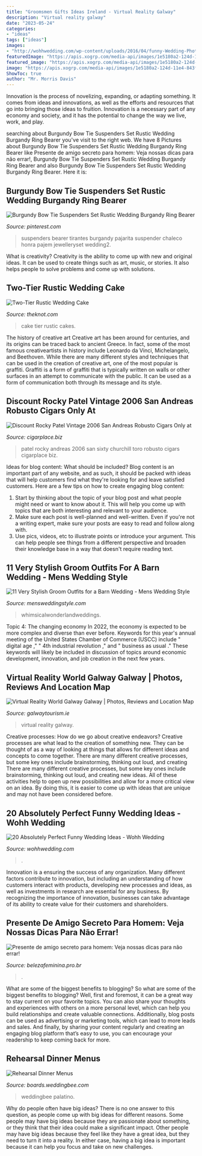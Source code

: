 ```yaml
---
title: "Groomsmen Gifts Ideas Ireland - Virtual Reality Galway"
description: "Virtual reality galway"
date: "2023-05-24"
categories:
- "ideas"
tags: ["ideas"]
images:
- "http://wohhwedding.com/wp-content/uploads/2016/04/funny-Wedding-Photo-1.jpg"
featuredImage: "https://apis.xogrp.com/media-api/images/1e5180a2-124d-11e4-843f-22000aa61a3e~rs_729.h"
featured_image: "https://apis.xogrp.com/media-api/images/1e5180a2-124d-11e4-843f-22000aa61a3e~rs_729.h"
image: "https://apis.xogrp.com/media-api/images/1e5180a2-124d-11e4-843f-22000aa61a3e~rs_729.h"
ShowToc: true
author: "Mr. Morris Davis"
---
```



Innovation is the process of novelizing, expanding, or adapting something. It comes from ideas and innovations, as well as the efforts and resources that go into bringing those ideas to fruition. Innovation is a necessary part of any economy and society, and it has the potential to change the way we live, work, and play.

	

		
searching about Burgundy Bow Tie Suspenders Set Rustic Wedding Burgandy Ring Bearer you've visit to the right web. We have 8 Pictures about Burgundy Bow Tie Suspenders Set Rustic Wedding Burgandy Ring Bearer like Presente de amigo secreto para homem: Veja nossas dicas para não errar!, Burgundy Bow Tie Suspenders Set Rustic Wedding Burgandy Ring Bearer and also Burgundy Bow Tie Suspenders Set Rustic Wedding Burgandy Ring Bearer. Here it is:
		
    
## Burgundy Bow Tie Suspenders Set Rustic Wedding Burgandy Ring Bearer

<img loading=lazy src="https://i.pinimg.com/736x/45/62/73/456273a7675e94ee8e4d120c8afa3a42.jpg" onerror="this.onerror=null;this.src='https://tse2.mm.bing.net/th?id=OIP.2uNrxQNcbNuU5njPkrKaxAHaLH&amp;pid=15.1';" alt="Burgundy Bow Tie Suspenders Set Rustic Wedding Burgandy Ring Bearer">

_Source: pinterest.com_

>suspenders bearer tirantes burgandy pajarita suspender chaleco honra pajem jewelleryset wedding2. 

	

What is creativity?
Creativity is the ability to come up with new and original ideas. It can be used to create things such as art, music, or stories. It also helps people to solve problems and come up with solutions.

    
## Two-Tier Rustic Wedding Cake

<img loading=lazy src="https://apis.xogrp.com/media-api/images/1e5180a2-124d-11e4-843f-22000aa61a3e~rs_729.h" onerror="this.onerror=null;this.src='https://tse4.mm.bing.net/th?id=OIP.0caFsuR6z9R1VIORegC86gHaLG&amp;pid=15.1';" alt="Two-Tier Rustic Wedding Cake">

_Source: theknot.com_

>cake tier rustic cakes. 

	

The history of creative art
Creative art has been around for centuries, and its origins can be traced back to ancient Greece. In fact, some of the most famous creativeartists in history include Leonardo da Vinci, Michelangelo, and Beethoven. While there are many different styles and techniques that can be used in the creation of creative art, one of the most popular is graffiti. Graffiti is a form of graffiti that is typically written on walls or other surfaces in an attempt to communicate with the public. It can be used as a form of communication both through its message and its style.

    
## Discount Rocky Patel Vintage 2006 San Andreas Robusto Cigars Only At

<img loading=lazy src="https://cdn.cigarplace.biz/media/catalog/product/cache/1/thumbnail/e4d92e6aceaad517e7b5c12e0dc06587/r/o/rocky_patel_vintage_2006_san_andreas_900_8/Rocky-Patel-Vintage-2006-San-Andreas-Robusto-www.cigarplace.biz-11.jpg" onerror="this.onerror=null;this.src='https://tse1.mm.bing.net/th?id=OIP.y8nc4LaytVwmSQMQT9BLdwHaHa&amp;pid=15.1';" alt="Discount Rocky Patel Vintage 2006 San Andreas Robusto Cigars Only at">

_Source: cigarplace.biz_

>patel rocky andreas 2006 san sixty churchill toro robusto cigars cigarplace biz. 

	

Ideas for blog content: What should be included?
Blog content is an important part of any website, and as such, it should be packed with ideas that will help customers find what they're looking for and leave satisfied customers. Here are a few tips on how to create engaging blog content:
1. Start by thinking about the topic of your blog post and what people might need or want to know about it. This will help you come up with topics that are both interesting and relevant to your audience. 
2. Make sure each post is well-planned and well-written. Even if you're not a writing expert, make sure your posts are easy to read and follow along with. 
3. Use pics, videos, etc to illustrate points or introduce your argument. This can help people see things from a different perspective and broaden their knowledge base in a way that doesn't require reading text. 

    
## 11 Very Stylish Groom Outfits For A Barn Wedding - Mens Wedding Style

<img loading=lazy src="https://www.mensweddingstyle.com/wp-content/uploads/2017/09/Groom-Wedding-Ideas.jpg" onerror="this.onerror=null;this.src='https://tse4.mm.bing.net/th?id=OIP.U8yTSZ-H2NUWrfP5iLssPQHaLH&amp;pid=15.1';" alt="11 Very Stylish Groom Outfits for a Barn Wedding - Mens Wedding Style">

_Source: mensweddingstyle.com_

>whimsicalwonderlandweddings. 

	

Topic 4: The changing economy
In 2022, the economy is expected to be more complex and diverse than ever before. Keywords for this year's annual meeting of the United States Chamber of Commerce (USCC) include " digital age ," " 4th industrial revolution ," and " business as usual ." 
These keywords will likely be included in discussion of topics around economic development, innovation, and job creation in the next few years.

    
## Virtual Reality World Galway Galway | Photos, Reviews And Location Map

<img loading=lazy src="https://www.galwaytourism.ie/wp-content/uploads/2019/03/Virtual-Reality-World-Galway.jpg" onerror="this.onerror=null;this.src='https://tse1.mm.bing.net/th?id=OIP.STi3ZMbjZYW4fmyR5lkIIwHaFj&amp;pid=15.1';" alt="Virtual Reality World Galway Galway | Photos, Reviews and Location Map">

_Source: galwaytourism.ie_

>virtual reality galway. 

	

Creative processes: How do we go about creative endeavors?
Creative processes are what lead to the creation of something new. They can be thought of as a way of looking at things that allows for different ideas and concepts to come together. There are many different creative processes, but some key ones include brainstorming, thinking out loud, and creating 
There are many different creative processes, but some key ones include brainstorming, thinking out loud, and creating new ideas. All of these activities help to open up new possibilities and allow for a more critical view on an idea. By doing this, it is easier to come up with ideas that are unique and may not have been considered before.

    
## 20 Absolutely Perfect Funny Wedding Ideas - Wohh Wedding

<img loading=lazy src="http://wohhwedding.com/wp-content/uploads/2016/04/funny-Wedding-Photo-1.jpg" onerror="this.onerror=null;this.src='https://tse1.mm.bing.net/th?id=OIP.fea7F4Z9duh-N9xyQnznEQHaFS&amp;pid=15.1';" alt="20 Absolutely Perfect Funny Wedding Ideas - Wohh Wedding">

_Source: wohhwedding.com_

>. 

	

Innovation is a ensuring the success of any organization. Many different factors contribute to innovation, but including an understanding of how customers interact with products, developing new processes and ideas, as well as investments in research are essential for any business. By recognizing the importance of innovation, businesses can take advantage of its ability to create value for their customers and shareholders.

    
## Presente De Amigo Secreto Para Homem: Veja Nossas Dicas Para Não Errar!

<img loading=lazy src="https://www.belezafeminina.pro.br/wp-content/uploads/2017/10/Presente-de-amigo-secreto-para-homem-5.jpg" onerror="this.onerror=null;this.src='https://tse4.mm.bing.net/th?id=OIP.iliWkfHNWL9ZeFZze9X_-QHaLI&amp;pid=15.1';" alt="Presente de amigo secreto para homem: Veja nossas dicas para não errar!">

_Source: belezafeminina.pro.br_

>. 

	

What are some of the biggest benefits to blogging?
So what are some of the biggest benefits to blogging? Well, first and foremost, it can be a great way to stay current on your favorite topics. You can also share your thoughts and experiences with others on a more personal level, which can help you build relationships and create valuable connections. Additionally, blog posts can be used as advertising or marketing tools, which can lead to more leads and sales. And finally, by sharing your content regularly and creating an engaging blog platform that’s easy to use, you can encourage your readership to keep coming back for more.

    
## Rehearsal Dinner Menus

<img loading=lazy src="https://www-static.weddingbee.com/pics/149140/rehearsal_dinner_menus_final.jpg" onerror="this.onerror=null;this.src='https://tse3.mm.bing.net/th?id=OIP.1dxtAS5WC5jE7GTyOspUnAHaJ6&amp;pid=15.1';" alt="Rehearsal Dinner Menus">

_Source: boards.weddingbee.com_

>weddingbee palatino. 

	

Why do people often have big ideas?
There is no one answer to this question, as people come up with big ideas for different reasons. Some people may have big ideas because they are passionate about something, or they think that their idea could make a significant impact. Other people may have big ideas because they feel like they have a great idea, but they need to turn it into a reality. In either case, having a big idea is important because it can help you focus and take on new challenges.

